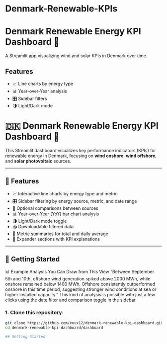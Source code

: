 # Denmark-Renewable-KPIs
# Denmark Renewable Energy KPI Dashboard 🌱

A Streamlit app visualizing wind and solar KPIs in Denmark over time.

## Features

- 📈 Line charts by energy type
- 📊 Year-over-Year analysis
- 🎛️ Sidebar filters
- 🌗 Light/Dark mode


# 🇩🇰 Denmark Renewable Energy KPI Dashboard 🌱

This Streamlit dashboard visualizes key performance indicators (KPIs) for renewable energy in Denmark, focusing on **wind onshore**, **wind offshore**, and **solar photovoltaic** sources.

---

## 🚀 Features

- 📈 Interactive line charts by energy type and metric  
- 🎛️ Sidebar filtering by energy source, metric, and date range  
- 🔁 Optional comparisons between sources  
- 📊 Year-over-Year (YoY) bar chart analysis  
- 🌗 Light/Dark mode toggle  
- 📥 Downloadable filtered data  
- 🧾 Metric summaries for total and daily average  
- 💬 Expander sections with KPI explanations  

---

## 📂 Getting Started

📊 Example Analysis You Can Draw from This View
“Between September 5th and 10th, offshore wind generation spiked above 2000 MWh, 
while onshore remained below 1400 MWh. Offshore consistently outperformed onshore in this time period,
suggesting stronger wind conditions at sea or higher installed capacity.”
This kind of analysis is possible with just a few clicks using the date filter and comparison toggle in the sidebar.

### 1. Clone this repository:

```bash
git clone https://github.com/xuux12/denmark-renewable-kpi-dashboard.git
cd denmark-renewable-kpi-dashboard/dashboard

## Getting Started




